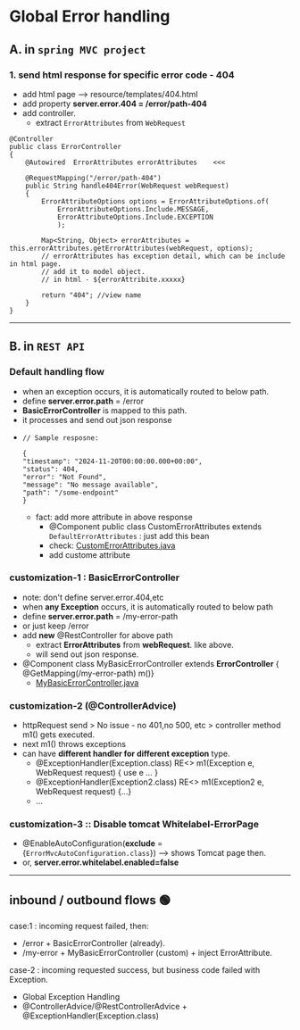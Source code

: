 # Global Error handling

## A. in `spring MVC project`
### 1. send html response for specific error code - 404
- add html page --> resource/templates/404.html 
- add property **server.error.404 = /error/path-404**
- add controller.
  - extract `ErrorAttributes` from  `WebRequest`
```
@Controller
public class ErrorController
{
    @Autowired  ErrorAttributes errorAttributes    <<<
    
    @RequestMapping("/error/path-404")
    public String handle404Error(WebRequest webRequest) 
    {
        ErrorAttributeOptions options = ErrorAttributeOptions.of(
            ErrorAttributeOptions.Include.MESSAGE, 
            ErrorAttributeOptions.Include.EXCEPTION
            );
        
        Map<String, Object> errorAttributes = this.errorAttributes.getErrorAttributes(webRequest, options);
        // errorAttributes has exception detail, which can be include in html page.
        // add it to model object.
        // in html - ${errorAttribite.xxxxx}
        
        return "404"; //view name
    }
}
```

---
## B. in `REST API`
### Default handling flow
- when an exception occurs, it is automatically routed to below path.
- define **server.error.path** = /error
- **BasicErrorController** is mapped to this path. 
- it processes and send out json response
- ```
  // Sample resposne:
  
  {
  "timestamp": "2024-11-20T00:00:00.000+00:00",
  "status": 404,
  "error": "Not Found",
  "message": "No message available",
  "path": "/some-endpoint"
  }
  ```
  - fact: add more attribute in above response
    - @Component public class CustomErrorAttributes extends `DefaultErrorAttributes` : just add this bean
    - check: [CustomErrorAttributes.java](..%2F..%2Fsrc%2Fmain%2Fjava%2Fcom%2Flekhraj%2Fjava%2Fspring%2FSB_99_RESTful_API%2Fcontroller%2FCustomErrorAttributes.java)
    - add custome attribute
  
### customization-1 : BasicErrorController
- note: don't define server.error.404,etc
- when **any Exception** occurs, it is automatically routed to below path
- define **server.error.path** = /my-error-path 
- or just keep /error
- add **new** @RestController for above path
  - extract **ErrorAttributes**  from **webRequest**. like above.
  - will send out json response.
- @Component class MyBasicErrorController extends **ErrorController** { @GetMapping(/my-error-path) m()}
  - [MyBasicErrorController.java](../../../MicroserviceModule/basicWebApp/jewelleryApp/controller/MyBasicErrorController.java)

### customization-2 (@ControllerAdvice)
- httpRequest send > No issue - no 401,no 500, etc > controller method m1() gets executed.
- next m1() throws exceptions
- can have **different handler for different exception** type.
  - @ExceptionHandler(Exception.class) RE<> m1(Exception e, WebRequest request) { use e ... }
  - @ExceptionHandler(Exception2.class) RE<> m1(Exception2 e, WebRequest request) {...}
  - ...

### customization-3 :: Disable tomcat Whitelabel-ErrorPage
- @EnableAutoConfiguration(**exclude** = {`ErrorMvcAutoConfiguration.class`}) --> shows Tomcat page then.
- or, **server.error.whitelabel.enabled=false**

---
## inbound / outbound flows :green_circle:
case:1 : incoming request failed, then:
-  /error + BasicErrorController (already).
-  /my-error + MyBasicErrorController (custom) + inject ErrorAttribute.

case-2 : incoming requested success, but business code failed with Exception.
- Global Exception Handling
- @ControllerAdvice/@RestControllerAdvice + @ExceptionHandler(Exception.class)
